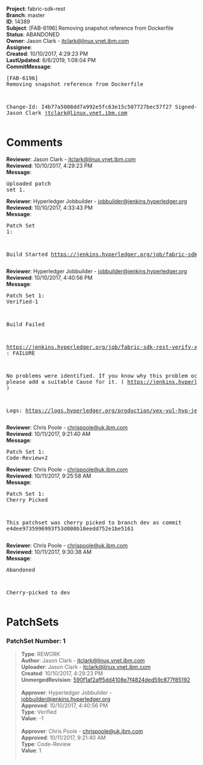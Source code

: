<strong>Project</strong>: fabric-sdk-rest<br><strong>Branch</strong>: master<br><strong>ID</strong>: 14389<br><strong>Subject</strong>: [FAB-6196] Removing snapshot reference from Dockerfile<br><strong>Status</strong>: ABANDONED<br><strong>Owner</strong>: Jason Clark - jtclark@linux.vnet.ibm.com<br><strong>Assignee</strong>:<br><strong>Created</strong>: 10/10/2017, 4:29:23 PM<br><strong>LastUpdated</strong>: 6/6/2019, 1:08:04 PM<br><strong>CommitMessage</strong>:<br><pre>[FAB-6196] Removing snapshot reference from Dockerfile

Change-Id: I4b77a5008dd7a992e5fc63e15c507727bec57f27
Signed-off-by: Jason Clark <jtclark@linux.vnet.ibm.com>
</pre><h1>Comments</h1><strong>Reviewer</strong>: Jason Clark - jtclark@linux.vnet.ibm.com<br><strong>Reviewed</strong>: 10/10/2017, 4:29:23 PM<br><strong>Message</strong>: <pre>Uploaded patch set 1.</pre><strong>Reviewer</strong>: Hyperledger Jobbuilder - jobbuilder@jenkins.hyperledger.org<br><strong>Reviewed</strong>: 10/10/2017, 4:33:43 PM<br><strong>Message</strong>: <pre>Patch Set 1:

Build Started https://jenkins.hyperledger.org/job/fabric-sdk-rest-verify-x86_64/45/</pre><strong>Reviewer</strong>: Hyperledger Jobbuilder - jobbuilder@jenkins.hyperledger.org<br><strong>Reviewed</strong>: 10/10/2017, 4:40:56 PM<br><strong>Message</strong>: <pre>Patch Set 1: Verified-1

Build Failed 

https://jenkins.hyperledger.org/job/fabric-sdk-rest-verify-x86_64/45/ : FAILURE

No problems were identified. If you know why this problem occurred, please add a suitable Cause for it. ( https://jenkins.hyperledger.org/job/fabric-sdk-rest-verify-x86_64/45/ )

Logs: https://logs.hyperledger.org/production/vex-yul-hyp-jenkins-1/fabric-sdk-rest-verify-x86_64/45</pre><strong>Reviewer</strong>: Chris Poole - chrispoole@uk.ibm.com<br><strong>Reviewed</strong>: 10/11/2017, 9:21:40 AM<br><strong>Message</strong>: <pre>Patch Set 1: Code-Review+2</pre><strong>Reviewer</strong>: Chris Poole - chrispoole@uk.ibm.com<br><strong>Reviewed</strong>: 10/11/2017, 9:25:58 AM<br><strong>Message</strong>: <pre>Patch Set 1: Cherry Picked

This patchset was cherry picked to branch dev as commit e4dee9735996993f53d000b10eedd752e1be5161</pre><strong>Reviewer</strong>: Chris Poole - chrispoole@uk.ibm.com<br><strong>Reviewed</strong>: 10/11/2017, 9:30:38 AM<br><strong>Message</strong>: <pre>Abandoned

Cherry-picked to dev</pre><h1>PatchSets</h1><h3>PatchSet Number: 1</h3><blockquote><strong>Type</strong>: REWORK<br><strong>Author</strong>: Jason Clark - jtclark@linux.vnet.ibm.com<br><strong>Uploader</strong>: Jason Clark - jtclark@linux.vnet.ibm.com<br><strong>Created</strong>: 10/10/2017, 4:29:23 PM<br><strong>UnmergedRevision</strong>: [590f1af2aff5dd4108e7f4824ded59c877f85192](https://github.com/hyperledger-gerrit-archive/fabric-sdk-rest/commit/590f1af2aff5dd4108e7f4824ded59c877f85192)<br><br><strong>Approver</strong>: Hyperledger Jobbuilder - jobbuilder@jenkins.hyperledger.org<br><strong>Approved</strong>: 10/10/2017, 4:40:56 PM<br><strong>Type</strong>: Verified<br><strong>Value</strong>: -1<br><br><strong>Approver</strong>: Chris Poole - chrispoole@uk.ibm.com<br><strong>Approved</strong>: 10/11/2017, 9:21:40 AM<br><strong>Type</strong>: Code-Review<br><strong>Value</strong>: 1<br><br></blockquote>